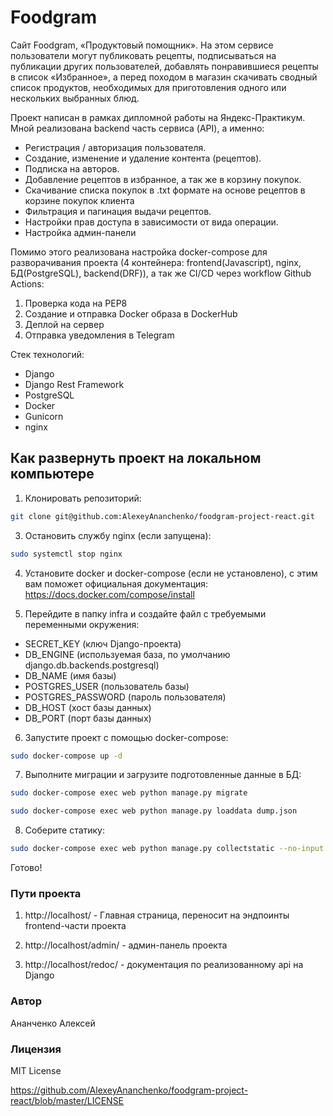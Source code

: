 # Foodgram
Cайт Foodgram, «Продуктовый помощник». На этом сервисе пользователи могут публиковать рецепты, подписываться на публикации других пользователей, добавлять понравившиеся рецепты в список «Избранное», а перед походом в магазин скачивать сводный список продуктов, необходимых для приготовления одного или нескольких выбранных блюд.

Проект написан в рамках дипломной работы на Яндекс-Практикум. Мной реализована backend часть сервиса (API), а именно:

- Регистрация / авторизация пользователя.
- Создание, изменение и удаление контента (рецептов).
- Подписка на авторов.
- Добавление рецептов в избранное, а так же в корзину покупок.
- Скачивание списка покупок в .txt формате на основе рецептов в корзине покупок клиента
- Фильтрация и пагинация выдачи рецептов.
- Настройки прав доступа в зависимости от вида операции.
- Настройка админ-панели

Помимо этого реализована настройка docker-compose для разворачивания проекта (4 контейнера: frontend(Javascript), nginx, БД(PostgreSQL), backend(DRF)), а так же CI/CD через workflow Github Actions:
1. Проверка кода на PEP8
2. Создание и отправка Docker образа в DockerHub
3. Деплой на сервер
4. Отправка уведомления в Telegram

Стек технологий:
- Django
- Django Rest Framework
- PostgreSQL
- Docker
- Gunicorn
- nginx


## Как развернуть проект на локальном компьютере

1. Клонировать репозиторий:

```sh
git clone git@github.com:AlexeyAnanchenko/foodgram-project-react.git
```

3. Остановить службу nginx (если запущена):

```sh
sudo systemctl stop nginx
```

4. Установите docker и docker-compose (если не установлено), с этим вам поможет официальная документация: https://docs.docker.com/compose/install

5. Перейдите в папку infra и создайте файл с требуемыми переменными окружения:
    
- SECRET_KEY (ключ Django-проекта)
- DB_ENGINE (используемая база, по умолчанию django.db.backends.postgresql)
- DB_NAME (имя базы)
- POSTGRES_USER (пользователь базы)
- POSTGRES_PASSWORD (пароль пользователя)
- DB_HOST (хост базы данных)
- DB_PORT (порт базы данных)

6. Запустите проект с помощью docker-compose:

```sh
sudo docker-compose up -d
```

7. Выполните миграции и загрузите подготовленные данные в БД:

```sh
sudo docker-compose exec web python manage.py migrate
```

```sh
sudo docker-compose exec web python manage.py loaddata dump.json
```

8. Соберите статику:

```sh
sudo docker-compose exec web python manage.py collectstatic --no-input
```

Готово!

### Пути проекта

1. http://localhost/ - Главная страница, переносит на эндпоинты frontend-части проекта

2. http://localhost/admin/ - админ-панель проекта

3. http://localhost/redoc/ - документация по реализованному api на Django

### Автор

Ананченко Алексей

### Лицензия

MIT License

https://github.com/AlexeyAnanchenko/foodgram-project-react/blob/master/LICENSE